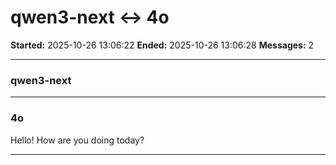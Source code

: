 # qwen3-next ↔ 4o

**Started:** 2025-10-26 13:06:22
**Ended:** 2025-10-26 13:06:28
**Messages:** 2

---

### qwen3-next

 

---

### 4o

Hello! How are you doing today?

---

